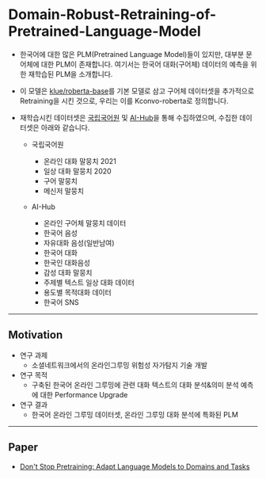# Domain-Robust-Retraining-of-Pretrained-Language-Model

  * 한국어에 대한 많은 PLM(Pretrained Language Model)들이 있지만, 대부분 문어체에 대한 PLM이 존재합니다. 여기서는 한국어 대화(구어체) 데이터의 예측을 위한 재학습된 PLM을 소개합니다.
  * 이 모델은 [klue/roberta-base](https://huggingface.co/klue/roberta-base?text=%EB%8C%80%ED%95%9C%EB%AF%BC%EA%B5%AD%EC%9D%98+%EC%88%98%EB%8F%84%EB%8A%94+%5BMASK%5D+%EC%9E%85%EB%8B%88%EB%8B%A4.)를 기본 모델로 삼고 구어체 데이터셋을 추가적으로 Retraining을 시킨 것으로, 우리는 이를 Kconvo-roberta로 정의합니다.
  * 재학습시킨 데이터셋은 [국립국어원](https://corpus.korean.go.kr/request/corpusRegist.do) 및 [AI-Hub](https://www.aihub.or.kr/aihubdata/data/list.do?pageIndex=1&currMenu=115&topMenu=100&dataSetSn=&srchdataClCode=DATACL001&srchOrder=&SrchdataClCode=DATACL002&searchKeyword=&srchDataRealmCode=REALM002&srchDataTy=DATA003)을 통해 수집하였으며, 수집한 데이터셋은 아래와 같습니다.

    * 국립국어원

         * 온라인 대화 말뭉치 2021
         * 일상 대화 말뭉치 2020
         * 구어 말뭉치
         * 메신저 말뭉치

    * AI-Hub
  
         * 온라인 구어체 말뭉치 데이터
         * 한국어 음성
         * 자유대화 음성(일반남여)
         * 한국어 대화
         * 한국인 대화음성
         * 감성 대화 말뭉치
         * 주제별 텍스트 일상 대화 데이터
         * 용도별 목적대화 데이터
         * 한국어 SNS
         
-----------------------------------------------------------------
## Motivation

 * 연구 과제
   * 소셜네트워크에서의 온라인그루밍 위험성 자가탐지 기술 개발
 * 연구 목적
   * 구축된 한국어 온라인 그루밍에 관련 대화 텍스트의 대화 분석&의미 분석 예측에 대한 Performance Upgrade
 * 연구 결과
   * 한국어 온라인 그루밍 데이터셋, 온라인 그루밍 대화 분석에 특화된 PLM
 
-----------------------------------------------------------------
## Paper



 * [Don't Stop Pretraining: Adapt Language Models to Domains and Tasks](https://aclanthology.org/2020.acl-main.740/)
